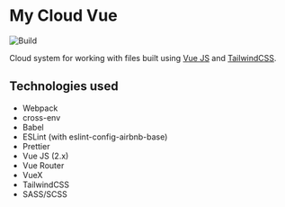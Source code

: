 
# My Cloud Vue

![Build](https://github.com/FinelifeX/my-cloud-vue/actions/workflows/ci.yml/badge.svg)

Cloud system for working with files built using [Vue JS](https://vuejs.org/) and [TailwindCSS](https://tailwindcss.com/).

## Technologies used

- Webpack
- cross-env
- Babel
- ESLint (with eslint-config-airbnb-base)
- Prettier
- Vue JS (2.x)
- Vue Router
- VueX
- TailwindCSS
- SASS/SCSS
